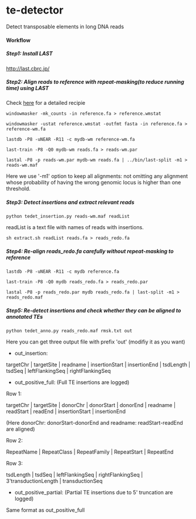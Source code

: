 # te-detector
Detect transposable elements in long DNA reads

#### Workflow
##### Step1: Install LAST
http://last.cbrc.jp/


##### Step2: Align reads to reference with repeat-masking(to reduce running time) using LAST

Check [here](https://github.com/mcfrith/last-rna/blob/master/last-long-reads.md) for a detailed recipie

`windowmasker -mk_counts -in reference.fa > reference.wmstat`

`windowmasker -ustat reference.wmstat -outfmt fasta -in reference.fa > reference-wm.fa`

`lastdb -P8 -uNEAR -R11 -c mydb-wm reference-wm.fa`

`last-train -P8 -Q0 mydb-wm reads.fa > reads-wm.par`

`lastal -P8 -p reads-wm.par mydb-wm reads.fa | ../bin/last-split -m1 > reads-wm.maf`
 
 Here we use '-m1' option to keep all alignments: not omitting any alignment whose probability of having the wrong genomic locus is higher than one threshold.
 
 ##### Step3: Detect insertions and extract relevant reads
 
 `python tedet_insertion.py reads-wm.maf readList`
 
 readList is a text file with names of reads with insertions.
 
 `sh extract.sh readList reads.fa > reads_redo.fa`
 
 ##### Step4: Re-align reads_redo.fa carefully without repeat-masking to reference
 
`lastdb -P8 -uNEAR -R11 -c mydb reference.fa`

`last-train -P8 -Q0 mydb reads_redo.fa > reads_redo.par`

`lastal -P8 -p reads_redo.par mydb reads_redo.fa | last-split -m1 > reads_redo.maf`

##### Step5: Re-detect insertions and check whether they can be aligned to annotated TEs

`python tedet_anno.py reads_redo.maf rmsk.txt out`

Here you can get three output file with prefix 'out' (modifiy it as you want)

- out_insertion:

targetChr | targetSite | readname | insertionStart | insertionEnd | tsdLength | tsdSeq | leftFlankingSeq | rightFlankingSeq

- out_positive_full: (Full TE insertions are logged)

Row 1:

targetChr | targetSite | donorChr | donorStart | donorEnd | readname | readStart | readEnd | insertionStart | insertionEnd

(Here donorChr: donorStart-donorEnd and readname: readStart-readEnd are aligned)

Row 2:

RepeatName | RepeatClass | RepeatFamily | RepeatStart | RepeatEnd

Row 3:

 tsdLength | tsdSeq | leftFlankingSeq | rightFlankingSeq | 3'transductionLength | transductionSeq

- out_positive_partial: (Partial TE insertions due to 5' truncation are logged)

Same format as out_positive_full

